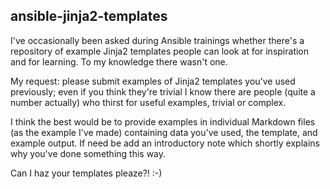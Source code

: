 ## ansible-jinja2-templates

I've occasionally been asked during Ansible trainings whether there's a repository of example Jinja2 templates people can look at for inspiration and for learning. To my knowledge there wasn't one.

My request: please submit examples of Jinja2 templates you've used previously; even if you think they're trivial I know there are people (quite a number actually) who thirst for useful examples, trivial or complex.

I think the best would be to provide examples in individual Markdown files (as the example I've made) containing data you've used, the template, and example output. If need be add an introductory note which shortly explains why you've done something this way.

Can I haz your templates pleaze?! :-)

